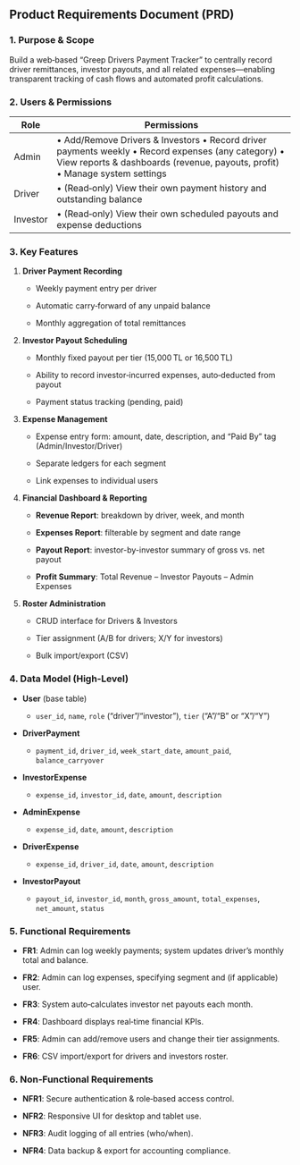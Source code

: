 ## **Product Requirements Document (PRD)**

### **1\. Purpose & Scope**

Build a web‑based “Greep Drivers Payment Tracker” to centrally record driver remittances, investor payouts, and all related expenses—enabling transparent tracking of cash flows and automated profit calculations.

### **2\. Users & Permissions**

| Role | Permissions |
| ----- | ----- |
| Admin | • Add/Remove Drivers & Investors • Record driver payments weekly • Record expenses (any category) • View reports & dashboards (revenue, payouts, profit) • Manage system settings |
| Driver | • (Read‑only) View their own payment history and outstanding balance |
| Investor | • (Read‑only) View their own scheduled payouts and expense deductions |

### **3\. Key Features**

1. **Driver Payment Recording**

   * Weekly payment entry per driver

   * Automatic carry‑forward of any unpaid balance

   * Monthly aggregation of total remittances

2. **Investor Payout Scheduling**

   * Monthly fixed payout per tier (15,000 TL or 16,500 TL)

   * Ability to record investor‑incurred expenses, auto‑deducted from payout

   * Payment status tracking (pending, paid)

3. **Expense Management**

   * Expense entry form: amount, date, description, and “Paid By” tag (Admin/Investor/Driver)

   * Separate ledgers for each segment

   * Link expenses to individual users

4. **Financial Dashboard & Reporting**

   * **Revenue Report**: breakdown by driver, week, and month

   * **Expenses Report**: filterable by segment and date range

   * **Payout Report**: investor-by-investor summary of gross vs. net payout

   * **Profit Summary**: Total Revenue – Investor Payouts – Admin Expenses

5. **Roster Administration**

   * CRUD interface for Drivers & Investors

   * Tier assignment (A/B for drivers; X/Y for investors)

   * Bulk import/export (CSV)

### **4\. Data Model (High‑Level)**

* **User** (base table)

  * `user_id`, `name`, `role` (“driver”/“investor”), `tier` (“A”/“B” or “X”/“Y”)

* **DriverPayment**

  * `payment_id`, `driver_id`, `week_start_date`, `amount_paid`, `balance_carryover`

* **InvestorExpense**

  * `expense_id`, `investor_id`, `date`, `amount`, `description`

* **AdminExpense**

  * `expense_id`, `date`, `amount`, `description`

* **DriverExpense**

  * `expense_id`, `driver_id`, `date`, `amount`, `description`

* **InvestorPayout**

  * `payout_id`, `investor_id`, `month`, `gross_amount`, `total_expenses`, `net_amount`, `status`

### **5\. Functional Requirements**

* **FR1**: Admin can log weekly payments; system updates driver’s monthly total and balance.

* **FR2**: Admin can log expenses, specifying segment and (if applicable) user.

* **FR3**: System auto‑calculates investor net payouts each month.

* **FR4**: Dashboard displays real‑time financial KPIs.

* **FR5**: Admin can add/remove users and change their tier assignments.

* **FR6**: CSV import/export for drivers and investors roster.

### **6\. Non‑Functional Requirements**

* **NFR1**: Secure authentication & role‑based access control.

* **NFR2**: Responsive UI for desktop and tablet use.

* **NFR3**: Audit logging of all entries (who/when).

* **NFR4**: Data backup & export for accounting compliance.

